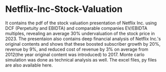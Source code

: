 # Netflix-Inc-Stock-Valuation
It contains the pdf of the stock valuation presentation of Netflix Inc. using DCF (Perpetuity and EBIDTA) and comparable companies EV/EBIDTA multiples, revealing an average 30% undervaluation of the stock price in 2023. The presentaion also contains deep financial analysis of Netflix Inc.'s original contents and shows that these boosted subscriber growth by 20%, revenue by 9%, and reduced cost of revenue 
by 3% on average from 2012(the year original content was introduced) to 2017. Monte carlo simulation was done as technical analysis as well. The excel files, py files are also available here.
